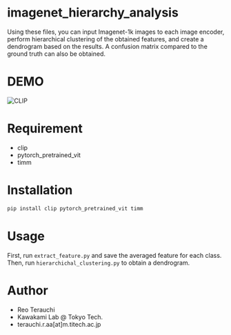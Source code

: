 # imagenet_hierarchy_analysis
Using these files, you can input Imagenet-1k images to each image encoder, perform hierarchical clustering of the obtained features, and create a dendrogram based on the results.
A confusion matrix compared to the ground truth can also be obtained. 

# DEMO
 ![CLIP](CLIP.png)
 
# Requirement
 
* clip
* pytorch_pretrained_vit
* timm
 
# Installation
  
```bash
pip install clip pytorch_pretrained_vit timm
```
 
# Usage
 
First, run `extract_feature.py` and save the averaged feature for each class.
Then, run `hierarchichal_clustering.py` to obtain a dendrogram.
 
 
# Author
  
* Reo Terauchi
* Kawakami Lab @ Tokyo Tech.
* terauchi.r.aa[at]m.titech.ac.jp
